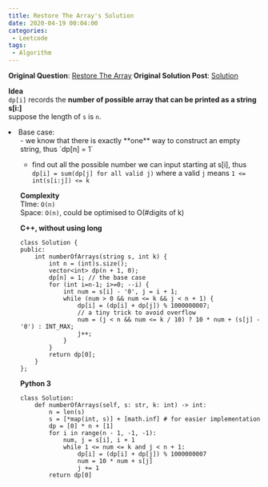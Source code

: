 ```yaml
---
title: Restore The Array's Solution
date: 2020-04-19 00:04:00
categories:
 - Leetcode
tags:
 - Algorithm
---
```


**Original Question**: [Restore The Array](https://leetcode.com/problems/restore-the-array)
**Original Solution Post**: [Solution](https://leetcode.com/problems/restore-the-array/discuss/585554/C%2B%2BPython-Simple-DP-with-python)

**Idea**<br>
`dp[i]` records the **number of possible array that can be printed as a string s[i:]**<br>
suppose the length of `s` is `n`.




<li>Base case:
<ul>
- we know that there is exactly **one** way to construct an empty string, thus `dp[n] = 1`

- find out all the possible number we can input starting at s[i], thus `dp[i] = sum(dp[j] for all valid j)` where a valid `j` means `1 <= int(s[i:j]) <= k`



**Complexity**<br>
TIme: `O(n)`<br>
Space: `O(n)`, could be optimised to O(#digits of k)




**C++, without using long**




```
class Solution {
public:
    int numberOfArrays(string s, int k) {
        int n = (int)s.size();
        vector<int> dp(n + 1, 0);
        dp[n] = 1; // the base case
        for (int i=n-1; i>=0; --i) {
            int num = s[i] - '0', j = i + 1;
            while (num > 0 && num <= k && j < n + 1) {
                dp[i] = (dp[i] + dp[j]) % 1000000007;
		        // a tiny trick to avoid overflow
                num = (j < n && num <= k / 10) ? 10 * num + (s[j] - '0') : INT_MAX;
                j++;
            }
        }
        return dp[0];
    }
};

```



**Python 3**




```
class Solution:
    def numberOfArrays(self, s: str, k: int) -> int:
        n = len(s)
        s = [*map(int, s)] + [math.inf] # for easier implementation
        dp = [0] * n + [1]
        for i in range(n - 1, -1, -1):
            num, j = s[i], i + 1
            while 1 <= num <= k and j < n + 1:
                dp[i] = (dp[i] + dp[j]) % 1000000007
                num = 10 * num + s[j]
                j += 1
        return dp[0]

```


